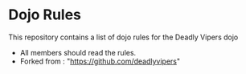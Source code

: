 Dojo Rules
==========

This repository contains a list of dojo rules for the Deadly Vipers dojo
* All members should read the rules.
* Forked from : "https://github.com/deadlyvipers"
